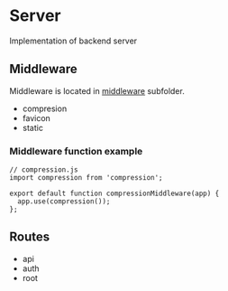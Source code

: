 # Server 

Implementation of backend server

## Middleware

Middleware is located in [middleware](./middeware) subfolder.

- compresion
- favicon
- static

### Middleware function example

```
// compression.js
import compression from 'compression';

export default function compressionMiddleware(app) {
  app.use(compression());
};
```

## Routes

- api
- auth
- root
